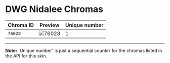 # DWG Nidalee Chromas

| Chroma ID | Preview | Unique number |
|---|---|---|
| `76028` | ![76028](https://raw.communitydragon.org/latest/plugins/rcp-be-lol-game-data/global/default/v1/champion-chroma-images/76/76028.png) | 1 |

---

**Note:** 'Unique number' is just a sequential counter for the chromas listed in the API for this skin.